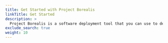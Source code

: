 ```yaml
---
title: Get Started with Project Borealis
linkTitle: Get Started
description: >
  Project Borealis is a software deployment tool that you can use to deploy Kubernetes applications.
exclude_search: true
weight: 10
---
```


